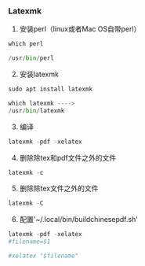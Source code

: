 ### Latexmk
1. 安装perl（linux或者Mac OS自带perl）
  ```python
  which perl

  /usr/bin/perl
  ```

2. 安装latexmk
  ```python
  sudo apt install latexmk

  which latexmk ---->
  /usr/bin/latexmk
  ```

3. 编译
  ```python
  latexmk -pdf -xelatex
  ```

4. 删除除tex和pdf文件之外的文件
  ```python
  latexmk -c
  ```

5. 删除除tex文件之外的文件
  ```python
  latexmk -C
  ```

6. 配置'~/.local/bin/buildchinesepdf.sh'
  ```python
  latexmk -pdf -xelatex
  #filename=$1

  #xelatex "$filename"
  ```


